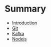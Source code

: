 # Summary

* [Introduction](README.md)
* [Git](git.md)
* [Kafka](kafka.md)
* [Nodejs](nodejs.md)





